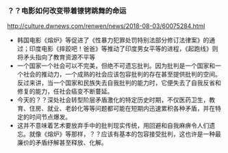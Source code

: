 ### ？？电影如何改变带着镣铐跳舞的命运
http://culture.dwnews.com/renwen/news/2018-08-03/60075284.html
- 韩国电影《熔炉》等促进了《性暴力犯罪处罚特别法部分修订法律案》的通过；印度电影《摔跤吧！爸爸》等推动了印度男女平等的进程，《起跑线》则将矛头指向了教育资源不平等
- 一个国家一个社会可以不完美，但绝不可遗忘批判。因为批判是一个国家和一个社会的推动力，一个成熟的社会应该包容批判的存在甚至提供批判的空间。反过来讲，当一个国家和民族失去自我批判的能力时，它便失去了自我反省和修复的能力，任社会癌变不断蔓延。
- 今天的？？深处社会转型阶层矛盾激化的特定历史时期，不仅医药卫生，教育、住房、就业、老龄化等等问题都可能在短期内迅速累积各种矛盾，并在特定的时间节点爆发。
- 这并不意味着艺术要放弃手中的批判现实传统，用回避和自我麻痹令人们遗忘。就像《熔炉》等那样，？？应该有基本的包容接受批判，这也许是一种最廉价的矛盾纾解甚至释放、化解。
